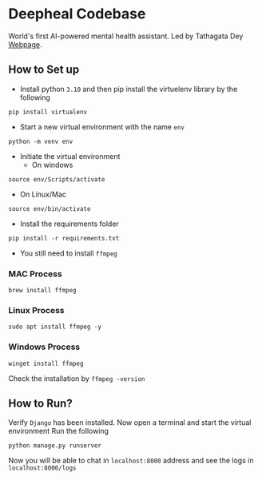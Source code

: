 # Deepheal Codebase
World's first AI-powered mental health assistant. Led by Tathagata Dey [Webpage](www.iamtatha.github.io).

## How to Set up
- Install python `3.10` and then pip install the virtuelenv library by the following
```
pip install virtualenv
```
- Start a new virtual environment with the name `env`
```
python -m venv env
```
- Initiate the virtual environment
  - On windows
```
source env/Scripts/activate
```
  - On Linux/Mac
```
source env/bin/activate
```
- Install the requirements folder
```
pip install -r requirements.txt
```
- You still need to install `ffmpeg`
### MAC Process
```
brew install ffmpeg
```
### Linux Process
```
sudo apt install ffmpeg -y
```
### Windows Process
```
winget install ffmpeg
```
Check the installation by `ffmpeg -version`

## How to Run?
Verify `Django` has been installed.
Now open a terminal and start the virtual environment
Run the following
```
python manage.py runserver
```

Now you will be able to chat in `localhost:8000` address and see the logs in `localhost:8000/logs`
